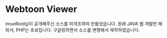 # Webtoon Viewer

imueRoid님이 공개해주신 소스를 마개조하여 만들었습니다.
원래 JAVA 웹 개발만 해와서, PHP는 초보입니다.
구글링하면서 소스를 변형해서 제작하였습니다.

